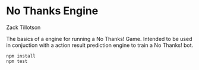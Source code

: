 No Thanks Engine
=========

Zack Tillotson

The basics of a engine for running a No Thanks! Game. Intended to be used in conjuction with
a action result prediction engine to train a No Thanks! bot.

```
npm install
npm test
```